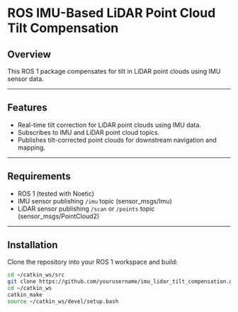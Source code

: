 # ROS IMU-Based LiDAR Point Cloud Tilt Compensation

## Overview
This ROS 1 package compensates for tilt in LiDAR point clouds using IMU sensor data.

---

## Features
- Real-time tilt correction for LiDAR point clouds using IMU data.
- Subscribes to IMU and LiDAR point cloud topics.
- Publishes tilt-corrected point clouds for downstream navigation and mapping.

---

## Requirements
- ROS 1 (tested with Noetic)
- IMU sensor publishing `/imu` topic (sensor_msgs/Imu)
- LiDAR sensor publishing `/scan` or `/points` topic (sensor_msgs/PointCloud2)

---

## Installation
Clone the repository into your ROS 1 workspace and build:
```bash
cd ~/catkin_ws/src
git clone https://github.com/yourusername/imu_lidar_tilt_compensation.git
cd ~/catkin_ws
catkin_make
source ~/catkin_ws/devel/setup.bash
